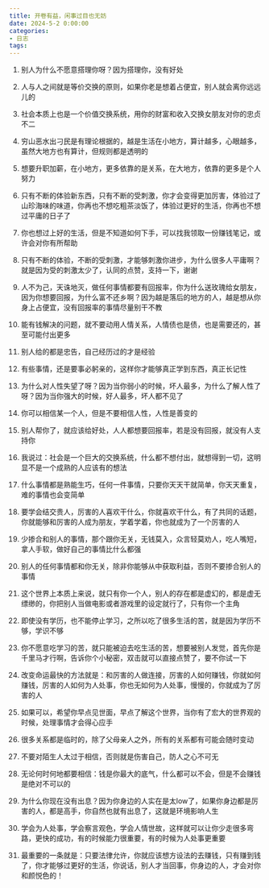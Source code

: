 ```yaml
---
title: 开卷有益，闲事过目也无妨
date: 2024-5-2 0:00:00
categories:
- 日志
tags:
---
```


1. 别人为什么不愿意搭理你呀？因为搭理你，没有好处

2. 人与人之间就是等价交换的原则，如果你老是想着占便宜，别人就会离你远远儿的

3. 社会本质上也是一个价值交换系统，用你的财富和收入交换女朋友对你的忠贞不二

6. 穷山恶水出刁民是有理论根据的，越是生活在小地方，算计越多，心眼越多，虽然大地方也有算计，但规则都是透明的

7. 想要升职加薪，在小地方，更多依靠的是关系，在大地方，依靠的更多是个人努力

8. 只有不断的体验新东西，只有不断的受刺激，你才会变得更加厉害，体验过了山珍海味的味道，你再也不想吃粗茶淡饭了，体验过更好的生活，你再也不想过平庸的日子了

9. 你也想过上好的生活，但是不知道如何下手，可以找我领取一份赚钱笔记，或许会对你有所帮助

10. 只有不断的体验，不断的受刺激，才能够刺激你进步，为什么很多人平庸啊？就是因为受的刺激太少了，认同的点赞，支持一下，谢谢

11. 人不为己，天诛地灭，做任何事情都要有回报率，你为什么送玫瑰给女朋友，因为你想要回报，为什么富不还乡啊？因为越是落后的地方的人，越是想从你身上占便宜，没有回报率的事情尽量别干不教

12. 能有钱解决的问题，就不要动用人情关系，人情债也是债，也是需要还的，甚至可能付出更多

13. 别人给的都是忠告，自己经历过的才是经验

14. 有些事情，还是要事必躬亲的，这样你才能够真正学到东西，真正长记性

15. 为什么对人性失望了呀？因为当你弱小的时候，坏人最多，为什么了解人性了呀？因为当你强大的时候，好人最多，坏人都不见了

16. 你可以相信某一个人，但是不要相信人性，人性是善变的

17. 别人帮你了，就应该给好处，人人都想要回报率，若是没有回报，就没有人支持你

18. 我说过：社会是一个巨大的交换系统，什么都不想付出，就想得到一切，这明显不是一个成熟的人应该有的想法

19. 什么事情都是熟能生巧，任何一件事情，只要你天天干就简单，你天天重复，难的事情也会变简单

20. 要学会结交贵人，厉害的人喜欢干什么，你就喜欢干什么，有了共同的话题，你就能够和厉害的人成为朋友，学着学着，你也就成为了一个厉害的人

21. 少掺合和别人的事情，那个跟你无关，无钱莫入，众言轻莫劝人，吃人嘴短，拿人手软，做好自己的事情比什么都强

22. 别人的任何事情都和你无关，除非你能够从中获取利益，否则不要掺合别人的事情

23. 这个世界上本质上来说，就只有你一个人，别人的存在都是虚幻的，都是虚无缥缈的，你把别人当做电影或者游戏里的设定就行了，只有你一个主角

24. 即使没有学历，也不能停止学习，之所以吃了很多生活的苦，就是因为学历不够，学识不够

25. 你不愿意吃学习的苦，就只能被迫去吃生活的苦，想要被别人发觉，首先你是千里马才行啊，告诉你个小秘密，双击就可以直接点赞了，要不你试一下

26. 改变命运最快的方法就是：和厉害的人做连接，厉害的人如何赚钱，你就如何赚钱，厉害的人如何为人处事，你也无如何为人处事，慢慢的，你就成为了厉害的人

27. 如果可以，希望你早点见世面，早点了解这个世界，当你有了宏大的世界观的时候，处理事情才会得心应手

28. 很多关系都是临时的，除了父母亲人之外，所有的关系都有可能会随时变动

29. 不要对陌生人太过于相信，否则就是伤害自己，防人之心不可无

30. 无论何时何地都要相信：钱是你最大的底气，什么都可以不会，但是不会赚钱是绝对不可以的

31. 为什么你现在没有出息？因为你身边的人实在是太low了，如果你身边都是厉害的人，都是高手，你自然也就有出息了，这就是环境影响人生

32. 学会为人处事，学会察言观色，学会人情世故，这样就可以让你少走很多弯路，更快的成功，有的时候能力很重要，有的时候为人处事更重要

33. 最重要的一条就是：只要法律允许，你就应该想方设法的去赚钱，只有赚到钱了，你才能够过更好的生活，你说话，别人才当回事，你身边的人，才会对你和颜悦色的！
